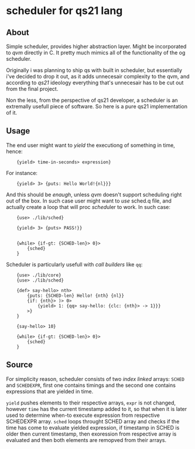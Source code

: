 
# scheduler for qs21 lang
## About
Simple scheduler, provides higher abstraction layer.
Might be incorporated to *qvm* directly in C.
It pretty much mimics all of the functionality of 
the og scheduler.

Originally i was planning to ship qs with built
in scheduler, but essentially i've decided to
drop it out, as it adds unnecesair complexity
to the qvm, and according to *qs21* ideology
everything that's unnecesair has to be cut out
from the final project.

Non the less, from the perspective of qs21 developer,
a scheduler is an extremally usefull piece of software.
So here is a pure qs21 implementation of it.


## Usage
The end user might want to *yield* the executiong of something
in time, hence:
```
    {yield> time-in-seconds> expression}
```

For instance:
```
    {yield> 3> {puts: Hello World!{nl}}}
```

And this should be *enaugh*, unless *qvm* doesn't support
scheduling right out of the box. In such case user might
want to *use* sched.q file, and actually create a loop
that will proc *sched*uler to work. In such case:
```
    {use> ./lib/sched}

    {yield> 3> {puts> PASS!}}


    {while> {if-gt: {SCHED-len}> 0}>
        {sched}
    }
```

Scheduler is particularly usefull with *call builders* like `qq`:
```
    {use> ./lib/core}
    {use> ./lib/sched}

    {def> say-hello> nth>
        {puts: {SCHED-len} Hello! {nth} {nl}}
        {if: {nth}> )> 0>
            {yield> 1: {qq> say-hello: {clc: {nth}> -> 1}}}
        >}
    }

    {say-hello> 10}

    {while> {if-gt: {SCHED-len}> 0}>
        {sched}
    }
```

## Source
For simplicity reason, scheduler consists of two *index linked* arrays:
`SCHED` and `SCHEDEXPR`, first one contains timings and the second one
contains expressions that are yielded in time. 

`yield` pushes elements to their respective arrays, `expr` is not changed,
however `time` has the current timestamp added to it, so that when it is later
used to determine when-to execute expression from respective SCHEDEXPR array.
`sched` loops throught SCHED array and checks if the time has come to evaluate
yielded expression, if timestamp in SCHED is older then current timestamp, 
then exoression from respective array is evaluated and then both elements 
are remopved from their arrays.
